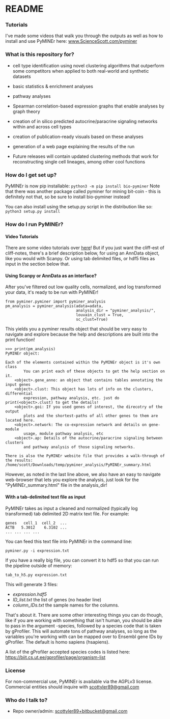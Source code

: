# README #

### Tutorials ###

I've made some videos that walk you through the outputs as well as how to install and use PyMINEr here:
www.ScienceScott.com/pyminer

### What is this repository for? ###

* cell type identification using novel clustering algorithms that outperform some competitors when applied to both real-world and synthetic datasets
* basic statistics & enrichment analyses
* pathway analyses
* Spearman correlation-based expression graphs that enable analyses by graph theory 
* creation of in silico predicted autocrine/paracrine signaling networks within and across cell types
* creation of publication-ready visuals based on these analyses
* generation of a web page explaining the results of the run

* Future releases will contain updated clustering methods that work for reconstructing single cell lineages, among other cool functions 

### How do I get set up? ###

PyMINEr is now pip installable:
`python3 -m pip install bio-pyminer`
Note that there was another package called pyminer for mining bit-coin - this is definitely not that, so be sure to install bio-pyminer instead!

You can also install using the setup.py script in the distribution like so:
`python3 setup.py install`


### How do I run PyMINEr? ###
#### Video Tutorials ####
There are some video tutorials over [here](https://www.sciencescott.com/pyminer)! But if you just want the cliff-est of cliff-notes, there's a brief description below, for using an AnnData object, like you would with Scanpy. Or using tab delimited files, or hdf5 files as input in the section below that.

#### Using Scanpy or AnnData as an interface? ####
After you've filtered out low quality cells, normalized, and log transformed your data, it's ready to be run with PyMINEr!
```
from pyminer.pyminer import pyminer_analysis
pm_analysis = pyminer_analysis(adata=adata,
				               analysis_dir = "pyminer_analysis/",
				               louvain_clust = True,
				               sc_clust=True)

```
This yields you a pyminer results object that should be very easy to navigate and explore because the help and descriptions are built into the print function!
```
>>> print(pm_analysis)
PyMINEr object:

Each of the elements contained within the PyMINEr object is it's own class
		You can print each of these objects to get the help section on it.
	<object>.gene_anno: an object that contains tables annotating the input genes
	<object>.clust: This object has lots of info on the clusters, differential 
		expression, pathway analysis, etc. just do print(<object>.clust) to get the details!
	<object>.goi: If you used genes of interest, the direcotry of the output 
		plots and the shortest-paths of all other genes to them are located here.
	<object>.network: The co-expression network and details on gene-module 
		usage, module pathway analysis, etc
	<object>.ap: Details of the autocrine/paracrine signaling between clusters 
		and pathway analysis of those signaling networks.

There is also the PyMINEr website file that provides a walk-through of the results:
/home/scott/Downloads/temp/pyminer_analysis/PyMINEr_summary.html
```
However, as noted in the last line above, we also have an easy to navigate web-browser that lets you explore the analysis, just look for the "PyMINEr_summary.html" file in the analysis_dir!


#### With a tab-delimited text file as input ####
PyMINEr takes as input a cleaned and normalized (typically log transformed) tab delimited 2D matrix text file.
For example:

    genes	cell_1	cell_2	...
    ACTB   5.3012	 6.3102	...
    ...	...	...	...

You can feed this text file into PyMINEr in the command line:

`pyminer.py -i expression.txt`

If you have a really big file, you can convert it to hdf5 so that you can run the pipeline outside of memory:

`tab_to_h5.py expression.txt`

This will generate 3 files:
* *expression.hdf5* 
* *ID_list.txt* the list of genes (no header line)
* *column_IDs.txt* the sample names for the columns.

That's about it. There are some other interesting things you can do though, like if you are working with something that isn't human, you should be able to pass in the argument -species, 
followed by a species code that is taken by gProfiler. This will automate tons of pathway analyses, so long as the variables you're working with can be mapped over to Ensembl gene IDs by gProfiler.
The default is homo sapiens (hsapiens).

A list of the gProfiler accepted species codes is listed here: https://biit.cs.ut.ee/gprofiler/page/organism-list

### License ###
For non-commercial use, PyMINEr is available via the AGPLv3 license. Commercial entities should inquire with scottyler89@gmail.com

### Who do I talk to? ###

* Repo owner/admin: scottyler89+bitbucket@gmail.com